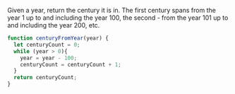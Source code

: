 Given a year, return the century it is in. The first century spans from the year 1 up to and including the year 100, the second - from the year 101 up to and including the year 200, etc.

```js
function centuryFromYear(year) {
  let centuryCount = 0;
  while (year > 0){
    year = year - 100;
    centuryCount = centuryCount + 1;
  }
  return centuryCount;
}
```
